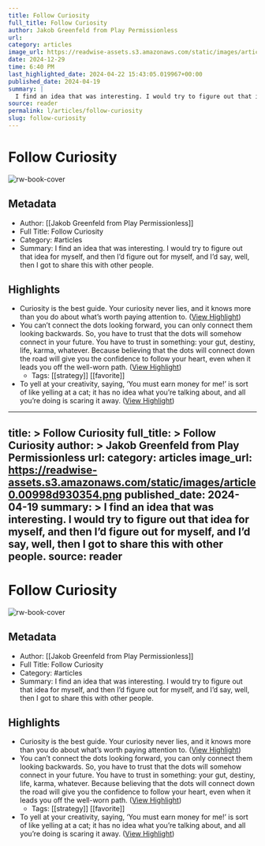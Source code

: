 ```yaml
---
title: Follow Curiosity
full_title: Follow Curiosity
author: Jakob Greenfeld from Play Permissionless
url: 
category: articles
image_url: https://readwise-assets.s3.amazonaws.com/static/images/article0.00998d930354.png
date: 2024-12-29
time: 6:40 PM
last_highlighted_date: 2024-04-22 15:43:05.019967+00:00
published_date: 2024-04-19
summary: |
  I find an idea that was interesting. I would try to figure out that idea for myself, and then I’d figure out for myself, and I’d say, well, then I got to share this with other people.
source: reader
permalink: l/articles/follow-curiosity
slug: follow-curiosity
---
```

# Follow Curiosity

![rw-book-cover](https://readwise-assets.s3.amazonaws.com/static/images/article0.00998d930354.png)

## Metadata
- Author: [[Jakob Greenfeld from Play Permissionless]]
- Full Title: Follow Curiosity
- Category: #articles
- Summary: I find an idea that was interesting. I would try to figure out that idea for myself, and then I’d figure out for myself, and I’d say, well, then I got to share this with other people.

## Highlights
- Curiosity is the best guide. Your curiosity never lies, and it knows more than you do about what’s worth paying attention to. ([View Highlight](https://read.readwise.io/read/01hw31vgvvyna39g7vm0zvgx9y))
- You can’t connect the dots looking forward, you can only connect them looking backwards. So, you have to trust that the dots will somehow connect in your future. You have to trust in something: your gut, destiny, life, karma, whatever. Because believing that the dots will connect down the road will give you the confidence to follow your heart, even when it leads you off the well-worn path. ([View Highlight](https://read.readwise.io/read/01hw31y4rtxfyzmg71s3ra21b6))
    - Tags: [[strategy]] [[favorite]] 
- To yell at your creativity, saying, ‘You must earn money for me!’ is sort of like yelling at a cat; it has no idea what you’re talking about, and all you’re doing is scaring it away. ([View Highlight](https://read.readwise.io/read/01hw31z72bqbyenaqqe4psg0jt))


---
title: >
  Follow Curiosity
full_title: >
  Follow Curiosity
author: >
  Jakob Greenfeld from Play Permissionless
url: 
category: articles
image_url: https://readwise-assets.s3.amazonaws.com/static/images/article0.00998d930354.png
published_date: 2024-04-19
summary: >
  I find an idea that was interesting. I would try to figure out that idea for myself, and then I’d figure out for myself, and I’d say, well, then I got to share this with other people.
source: reader
---
# Follow Curiosity

![rw-book-cover](https://readwise-assets.s3.amazonaws.com/static/images/article0.00998d930354.png)

## Metadata
- Author: [[Jakob Greenfeld from Play Permissionless]]
- Full Title: Follow Curiosity
- Category: #articles
- Summary: I find an idea that was interesting. I would try to figure out that idea for myself, and then I’d figure out for myself, and I’d say, well, then I got to share this with other people.

## Highlights
- Curiosity is the best guide. Your curiosity never lies, and it knows more than you do about what’s worth paying attention to. ([View Highlight](https://read.readwise.io/read/01hw31vgvvyna39g7vm0zvgx9y))
- You can’t connect the dots looking forward, you can only connect them looking backwards. So, you have to trust that the dots will somehow connect in your future. You have to trust in something: your gut, destiny, life, karma, whatever. Because believing that the dots will connect down the road will give you the confidence to follow your heart, even when it leads you off the well-worn path. ([View Highlight](https://read.readwise.io/read/01hw31y4rtxfyzmg71s3ra21b6))
    - Tags: [[strategy]] [[favorite]] 
- To yell at your creativity, saying, ‘You must earn money for me!’ is sort of like yelling at a cat; it has no idea what you’re talking about, and all you’re doing is scaring it away. ([View Highlight](https://read.readwise.io/read/01hw31z72bqbyenaqqe4psg0jt))


